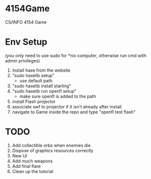 # 4154Game
CS/INFO 4154 Game

# Env Setup
(you only need to use sudo for *nix computer, otherwise run cmd with admin privileges)

1. Install haxe from the website
2. "sudo haxelib setup"
    - use default path
3. "sudo haxelib install starling"
4. "sudo haxelib run openfl setup"
    - make sure openfl is added to the path
5. install Flash projector
6. associate swf to projector if it isn't already after install
7. navigate to Game inside the repo and type "openfl test flash"

# TODO
1. Add collectible orbs when enemies die
2. Dispose of graphics resources correctly
3. New UI
4. Add much weapons
5. Add final flare
6. Clean up the tutorial